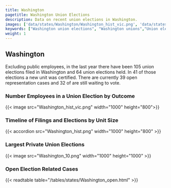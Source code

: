 ```yaml
---
title: Washington
pagetitle: Washington Union Elections
description: Data on recent union elections in Washington.
images: ['data/states/Washington/Washington_hist_vic.png', 'data/states/Washington/Washington_hist_size.png', 'data/states/Washington/Washington_10.png']
keywords: ["Washington union elections", "Washington unions","Union elections"]
weight: 1
---
```

##  Washington

Excluding public employees, in the last year there have been 105 union elections filed in Washington and 64 union elections held. In 41 of those elections a new unit was certified. There are currently 39 open representation cases and 32 of are still waiting to vote.

### Number Employees in a Union Election by Outcome
{{< image src="Washington_hist_vic.png" width="1000" height="800">}}

### Timeline of Filings and Elections by Unit Size
{{< accordion src="Washington_hist.png" width="1000" height="800" >}}

### Largest Private Union Elections
{{< image src="Washington_10.png" width="1000" height="1000"  >}}

### Open Election Related Cases
{{< readtable table="/tables/states/Washington_open.html" >}}

